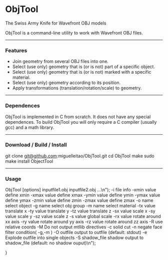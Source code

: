 # ObjTool
The Swiss Army Knife for Wavefront OBJ models

ObjTool is a command-line utility to work with Wavefront OBJ files.

_________
### Features
* Join geometry from several OBJ files into one.
* Select (use only) geometry that is (or is not) part of a specific object.
* Select (use only) geometry that is (or is not) marked with a specific material.
* Select (use only) geometry according to its position.
* Apply transformations (translation/rotation/scale) to geometry.

_________
### Dependences
ObjTool is implemented in C from scratch. It does not have any special dependences.
To build ObjTool you will only require a C compiler (usually gcc) and a math library.

_________
### Download / Build / Install
git clone git@github.com:miguelleitao/ObjTool.git
cd ObjTool
make
sudo make install
ObjectTool

_________
### Usage

ObjTool [options] inputfile1.obj inputfile2.obj ...\n");
    -i                  file info
    -xmin value         define xmin
    -xmax value         define xmax
    -ymin value         define ymin
    -ymax value         define ymax
    -zmin value         define zmin
    -zmax value         define zmax
    -o name             select object
    -g name 	        select obj group
    -m name	        select material
    -tx value	        translate x
    -ty value	        translate y
    -tz value	        translate z
    -sx value	        scale x
    -sy value	        scale y
    -sz value	        scale z
    -s value	        global scale
    -rx value	        rotate around xx axis
    -ry value	        rotate around yy axis
    -rz value	        rotate around zz axis
    -R                  use relative coords
    -M		        Do not output mtllib directives
    -c                  solid cut
    -n		        negate face filter condition( -g,-m )
    -O outfile          output to outfile (default: stdout)
    -e		        Explode outfile into single objects
    -S shadow_file      shadow output to shadow_file (default: no shadow ouput)\n");
    
}